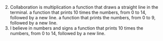2. Collaboration is multiplication
a function that draws a straight line in the terminal.
a function that prints 10 times the numbers, from 0 to 14, followed by a new line.
 a function that prints the numbers, from 0 to 9, followed by a new line.
4. I believe in numbers and signs
a function that prints 10 times the numbers, from 0 to 14, followed by a new line.
